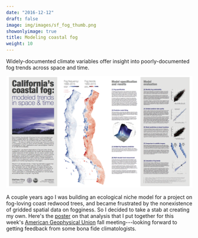 ```yaml
---
date: "2016-12-12"
draft: false
image: img/images/sf_fog_thumb.png
showonlyimage: true
title: Modeling coastal fog
weight: 10
---
```


Widely-documented climate variables offer insight into poorly-documented fog trends across space and time.
<!--more-->

[![California's coastal fog](/img/images/agu_fog_poster.png)](/assets/agu_fog_poster.pdf)

A couple years ago I was building an ecological niche model for a project on fog-loving coast redwood trees, and became frustrated by the nonexistence of gridded spatial data on fogginess. So I decided to take a stab at creating my own. Here's the [poster](/assets/agu_fog_poster.pdf) on that analysis that I put together for this week's [American Geophysical Union](http://fallmeeting.agu.org/2016/) fall meeting---looking forward to getting feedback from some bona fide climatologists.
